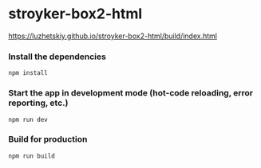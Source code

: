 # stroyker-box2-html
https://luzhetskiy.github.io/stroyker-box2-html/build/index.html

### Install the dependencies
```
npm install
```

### Start the app in development mode (hot-code reloading, error reporting, etc.)
```
npm run dev
```

### Build for production
```
npm run build
```